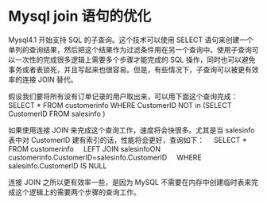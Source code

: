 # Mysql join 语句的优化

Mysql4.1 开始支持 SQL 的子查询。这个技术可以使用 SELECT 语句来创建一个单列的查询结果，然后把这个结果作为过滤条件用在另一个查询中。使用子查询可以一次性的完成很多逻辑上需要多个步骤才能完成的 SQL 操作，同时也可以避免事务或者表锁死，并且写起来也很容易。但是，有些情况下，子查询可以被更有效率的连接 JOIN 替代。

假设我们要将所有没有订单记录的用户取出来，可以用下面这个查询完成：
    SELECT * FROM customerinfo WHERE CustomerID NOT in (SELECT CustomerID FROM salesinfo )

如果使用连接 JOIN 来完成这个查询工作，速度将会快很多。尤其是当 salesinfo 表中对 CustomerID 建有索引的话，性能将会更好，查询如下：
    SELECT * FROM customerinfo
    LEFT JOIN salesinfoON customerinfo.CustomerID=salesinfo.CustomerID
    WHERE salesinfo.CustomerID IS NULL 

连接 JOIN 之所以更有效率一些，是因为 MySQL 不需要在内存中创建临时表来完成这个逻辑上的需要两个步骤的查询工作。